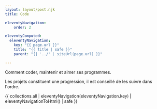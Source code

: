 ```yaml
---
layout: layout/post.njk 
title: Code

eleventyNavigation:
    order: 2

eleventyComputed:
  eleventyNavigation:
    key: "{{ page.url }}"
    title: "{{ title | safe }}"
    parent: "{{ '../' | siteUrl(page.url) }}"

---
```


<!-- début résumé -->

Comment coder, maintenir et aimer ses programmes.

<!-- fin résumé -->

Les projets constituent une progression, il est conseillé de les suivre dans l'ordre.

<div class="interne">
{{ collections.all | eleventyNavigation(eleventyNavigation.key) | eleventyNavigationToHtml() | safe }}
</div>
